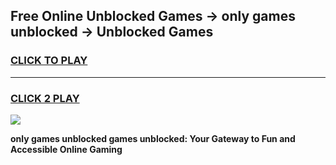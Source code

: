 
## Free Online Unblocked Games → only games unblocked → Unblocked Games
<h3>
<a href="https://premium.freeplayer.one?title=only_games_unblocked&ref=21F">CLICK TO PLAY</a></h3>
<hr>

<h3>
<a href="https://premium.freeplayer.one?title=only_games_unblocked&ref=21F">CLICK 2 PLAY</a>
  
</h3>

<a href="https://premium.freeplayer.one?title=only_games_unblocked&ref=21F/"><img src="https://clearcache.store/games.png"></a>


**only games unblocked games unblocked: Your Gateway to Fun and Accessible Online Gaming**
